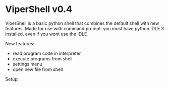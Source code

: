 # ViperShell v0.4

ViperShell is a basic python shell that combines the default shell with new features. Made for use with command prompt. you must have python IDLE 3 installed, even if you wont use the IDLE

New features:
- read program code in interpreter
- execute programs from shell
- settings menu
- open new file from shell

Setup:
